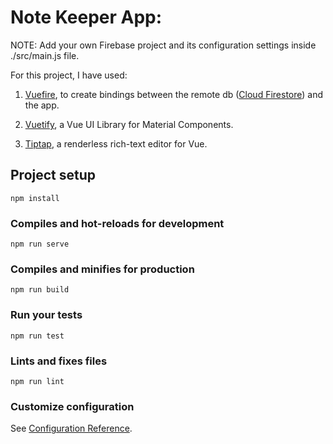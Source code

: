# Note Keeper App:

NOTE: Add your own Firebase project and its configuration settings inside ./src/main.js file.

For this project, I have used:

1. [Vuefire], to create bindings between the remote db ([Cloud Firestore]) and the app.

2. [Vuetify], a Vue UI Library for Material Components.

3. [Tiptap], a renderless rich-text editor for Vue.

[Vuefire]: https://vuefire.vuejs.org
[Cloud Firestore]: https://firebase.google.com/docs/firestore
[Vuetify]: https://vuetifyjs.com/en/
[Tiptap]: https://tiptap.scrumpy.io

## Project setup
```
npm install
```

### Compiles and hot-reloads for development
```
npm run serve
```

### Compiles and minifies for production
```
npm run build
```

### Run your tests
```
npm run test
```

### Lints and fixes files
```
npm run lint
```

### Customize configuration
See [Configuration Reference](https://cli.vuejs.org/config/).
